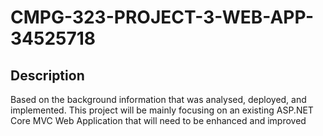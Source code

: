 # CMPG-323-PROJECT-3-WEB-APP-34525718

## Description
Based on the background information that was analysed, deployed, and implemented.
This project will be mainly focusing on an existing ASP.NET Core MVC Web Application that will need
to be enhanced and improved
